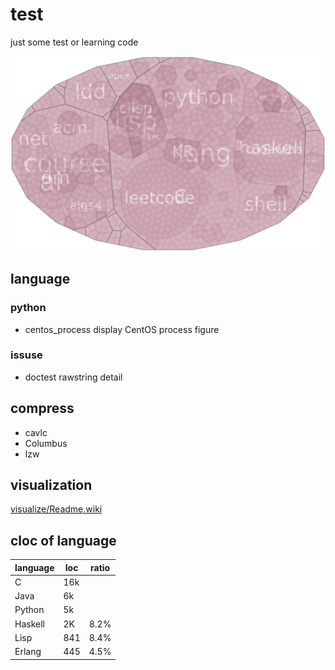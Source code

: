 # test
just some test or learning code

![struct](img/struct_voronoi_treemap.png)

## language
### python
* centos_process    display CentOS process figure

### issuse
* doctest           rawstring detail

## compress
* cavlc
* Columbus
* lzw

## visualization
[visualize/Readme.wiki](visualize/Readme.wiki)

## cloc of language

| language  | loc  | ratio |
|-----------|------|-------|
| C         | 16k  |       |
| Java      | 6k   |       |
| Python    | 5k   |       |
| Haskell   | 2K   | 8.2%  |
| Lisp      | 841  | 8.4%  |
| Erlang    | 445  | 4.5%  |
